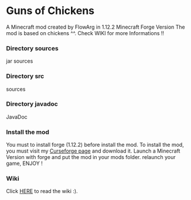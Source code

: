 # Guns of Chickens
A Minecraft mod created by FlowArg in 1.12.2 Minecraft Forge Version
The mod is based on chickens ^^. Check WIKI for more Informations !!

### Directory sources
jar sources
### Directory src
sources
### Directory javadoc
JavaDoc

### Install the mod
You must to install forge (1.12.2) before install the mod.
To install the mod, you must visit my [Curseforge page](https://www.curseforge.com/minecraft/mc-mods/guns-of-chickens) and download it.
Launch a Minecraft Version with forge and put the mod in your mods folder. relaunch your game, ENJOY !

### Wiki
Click [HERE](https://github.com/FlowArg/Guns-of-Chickens/wiki) to read the wiki :).
